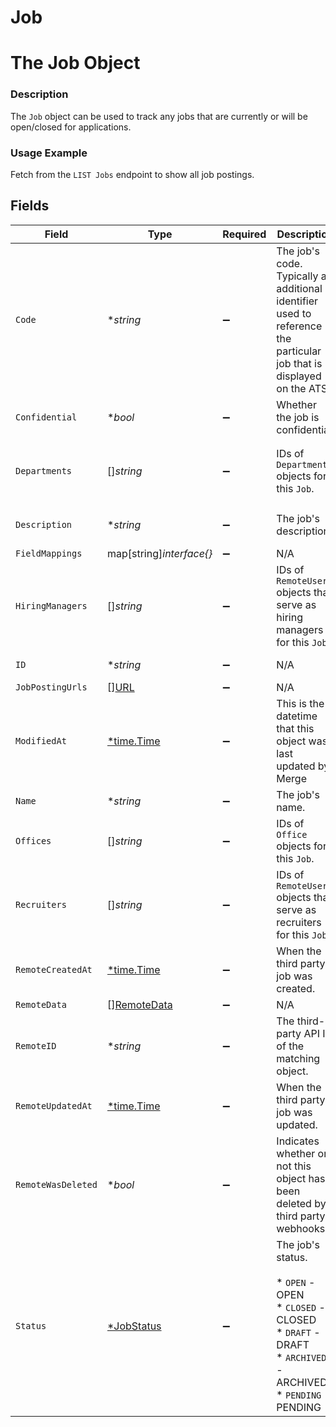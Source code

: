 # Job

# The Job Object
### Description
The `Job` object can be used to track any jobs that are currently or will be open/closed for applications.
### Usage Example
Fetch from the `LIST Jobs` endpoint to show all job postings.


## Fields

| Field                                                                                                                  | Type                                                                                                                   | Required                                                                                                               | Description                                                                                                            | Example                                                                                                                |
| ---------------------------------------------------------------------------------------------------------------------- | ---------------------------------------------------------------------------------------------------------------------- | ---------------------------------------------------------------------------------------------------------------------- | ---------------------------------------------------------------------------------------------------------------------- | ---------------------------------------------------------------------------------------------------------------------- |
| `Code`                                                                                                                 | **string*                                                                                                              | :heavy_minus_sign:                                                                                                     | The job's code. Typically an additional identifier used to reference the particular job that is displayed on the ATS.  | C0025                                                                                                                  |
| `Confidential`                                                                                                         | **bool*                                                                                                                | :heavy_minus_sign:                                                                                                     | Whether the job is confidential.                                                                                       | true                                                                                                                   |
| `Departments`                                                                                                          | []*string*                                                                                                             | :heavy_minus_sign:                                                                                                     | IDs of `Department` objects for this `Job`.                                                                            | 5b3c1341-a20f-4e51-b72c-f3830a16c97b,d6e687d6-0c36-48a1-8114-35324b5cb38f                                              |
| `Description`                                                                                                          | **string*                                                                                                              | :heavy_minus_sign:                                                                                                     | The job's description.                                                                                                 | <b>If you're reading this documentation, you might be a good fit for Merge!</b>                                        |
| `FieldMappings`                                                                                                        | map[string]*interface{}*                                                                                               | :heavy_minus_sign:                                                                                                     | N/A                                                                                                                    | [object Object]                                                                                                        |
| `HiringManagers`                                                                                                       | []*string*                                                                                                             | :heavy_minus_sign:                                                                                                     | IDs of `RemoteUser` objects that serve as hiring managers for this `Job`.                                              | 787ed912-33ec-444e-a215-8d71cc42fc12                                                                                   |
| `ID`                                                                                                                   | **string*                                                                                                              | :heavy_minus_sign:                                                                                                     | N/A                                                                                                                    | 022a2bef-57e5-4def-8ed2-7c41bd9a5ed8                                                                                   |
| `JobPostingUrls`                                                                                                       | [][URL](../../models/shared/url.md)                                                                                    | :heavy_minus_sign:                                                                                                     | N/A                                                                                                                    | [object Object]                                                                                                        |
| `ModifiedAt`                                                                                                           | [*time.Time](https://pkg.go.dev/time#Time)                                                                             | :heavy_minus_sign:                                                                                                     | This is the datetime that this object was last updated by Merge                                                        | 2021-10-16T00:00:00Z                                                                                                   |
| `Name`                                                                                                                 | **string*                                                                                                              | :heavy_minus_sign:                                                                                                     | The job's name.                                                                                                        | Software Engineer (Merge is actually hiring btw)                                                                       |
| `Offices`                                                                                                              | []*string*                                                                                                             | :heavy_minus_sign:                                                                                                     | IDs of `Office` objects for this `Job`.                                                                                | 9871b4a9-f5d2-4f3b-a66b-dfedbed42c46                                                                                   |
| `Recruiters`                                                                                                           | []*string*                                                                                                             | :heavy_minus_sign:                                                                                                     | IDs of `RemoteUser` objects that serve as recruiters for this `Job`.                                                   | 787ed912-33ec-444e-a215-8d71cc42fc12                                                                                   |
| `RemoteCreatedAt`                                                                                                      | [*time.Time](https://pkg.go.dev/time#Time)                                                                             | :heavy_minus_sign:                                                                                                     | When the third party's job was created.                                                                                | 2021-10-15T00:00:00Z                                                                                                   |
| `RemoteData`                                                                                                           | [][RemoteData](../../models/shared/remotedata.md)                                                                      | :heavy_minus_sign:                                                                                                     | N/A                                                                                                                    | [object Object]                                                                                                        |
| `RemoteID`                                                                                                             | **string*                                                                                                              | :heavy_minus_sign:                                                                                                     | The third-party API ID of the matching object.                                                                         | 8765432                                                                                                                |
| `RemoteUpdatedAt`                                                                                                      | [*time.Time](https://pkg.go.dev/time#Time)                                                                             | :heavy_minus_sign:                                                                                                     | When the third party's job was updated.                                                                                | 2021-10-16T00:00:00Z                                                                                                   |
| `RemoteWasDeleted`                                                                                                     | **bool*                                                                                                                | :heavy_minus_sign:                                                                                                     | Indicates whether or not this object has been deleted by third party webhooks.                                         |                                                                                                                        |
| `Status`                                                                                                               | [*JobStatus](../../models/shared/jobstatus.md)                                                                         | :heavy_minus_sign:                                                                                                     | The job's status.<br/><br/>* `OPEN` - OPEN<br/>* `CLOSED` - CLOSED<br/>* `DRAFT` - DRAFT<br/>* `ARCHIVED` - ARCHIVED<br/>* `PENDING` - PENDING | OPEN                                                                                                                   |